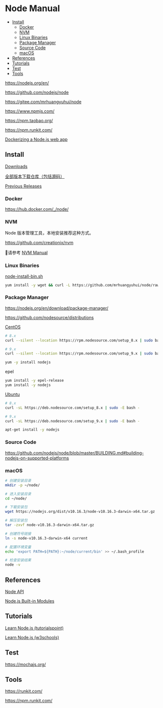 <!-- omit in toc -->
# Node Manual

- [Install](#install)
  - [Docker](#docker)
  - [NVM](#nvm)
  - [Linux Binaries](#linux-binaries)
  - [Package Manager](#package-manager)
  - [Source Code](#source-code)
  - [macOS](#macos)
- [References](#references)
- [Tutorials](#tutorials)
- [Test](#test)
- [Tools](#tools)

<https://nodejs.org/en/>

<https://github.com/nodejs/node>

<https://gitee.com/mrhuangyuhui/node>

<https://www.npmjs.com/>

<https://npm.taobao.org/>

<https://npm.runkit.com/>

[Dockerizing a Node.js web app](https://nodejs.org/en/docs/guides/nodejs-docker-webapp/)

## Install

[Downloads](https://nodejs.org/en/download/)

[全部版本下载仓库（包括源码）](https://nodejs.org/dist/)

[Previous Releases](https://nodejs.org/en/download/releases/)

### Docker

<https://hub.docker.com/_/node/>

### NVM

Node 版本管理工具，本地安装推荐这种方式。

<https://github.com/creationix/nvm>

请参考 [NVM Manual](nvm-manual.md)

### Linux Binaries

[node-install-bin.sh](https://github.com/mrhuangyuhui/node/blob/master/node-install-bin.sh)

```bash
yum install -y wget && curl -L https://github.com/mrhuangyuhui/node/raw/master/node-install-bin.sh | bash
```

### Package Manager

<https://nodejs.org/en/download/package-manager/>

<https://github.com/nodesource/distributions>

[CentOS](https://nodejs.org/en/download/package-manager/#enterprise-linux-and-fedora)

```bash
# 8.x
curl --silent --location https://rpm.nodesource.com/setup_8.x | sudo bash -

# 9.x
curl --silent --location https://rpm.nodesource.com/setup_9.x | sudo bash -

yum -y install nodejs
```

epel

```bash
yum install -y epel-release
yum install -y nodejs
```

[Ubuntu](https://nodejs.org/en/download/package-manager/#debian-and-ubuntu-based-linux-distributions)

```bash
# 8.x
curl -sL https://deb.nodesource.com/setup_8.x | sudo -E bash -

# 9.x
curl -sL https://deb.nodesource.com/setup_9.x | sudo -E bash -

apt-get install -y nodejs
```

### Source Code

<https://github.com/nodejs/node/blob/master/BUILDING.md#building-nodejs-on-supported-platforms>

### macOS

```bash
# 创建安装目录
mkdir -p ~/node/

# 进入安装目录
cd ~/node/

# 下载安装包
wget https://nodejs.org/dist/v10.16.3/node-v10.16.3-darwin-x64.tar.gz

# 解压安装包
tar -zxvf node-v10.16.3-darwin-x64.tar.gz

# 创建符号链接
ln -s node-v10.16.3-darwin-x64 current

# 配置环境变量
echo 'export PATH=${PATH}:~/node/current/bin' >> ~/.bash_profile

# 检查安装结果
node -v
```

## References

[Node API](https://nodejs.org/dist/latest-v8.x/docs/api/)

[Node.js Built-in Modules](https://www.w3schools.com/nodejs/ref_modules.asp)

## Tutorials

[Learn Node.js (tutorialspoint)](https://www.tutorialspoint.com/nodejs/index.htm)

[Learn Node.js (w3schools)](https://www.w3schools.com/nodejs/)

## Test

<https://mochajs.org/>

## Tools

<https://runkit.com/>

<https://npm.runkit.com/>
